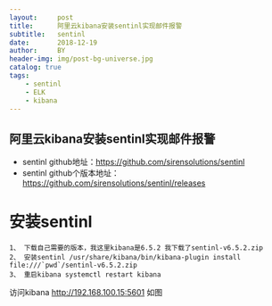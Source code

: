 ```yaml
---
layout:     post
title:      阿里云kibana安装sentinl实现邮件报警
subtitle:   sentinl
date:       2018-12-19
author:     BY
header-img: img/post-bg-universe.jpg
catalog: true
tags:
    - sentinl
    - ELK
    - kibana
---
```


## 阿里云kibana安装sentinl实现邮件报警
- sentinl github地址：https://github.com/sirensolutions/sentinl
- sentinl github个版本地址：https://github.com/sirensolutions/sentinl/releases

# 安装sentinl
````shell
1、 下载自己需要的版本，我这里kibana是6.5.2 我下载了sentinl-v6.5.2.zip
2、 安装sentinl /usr/share/kibana/bin/kibana-plugin install file:///`pwd`/sentinl-v6.5.2.zip
3、 重启kibana systemctl restart kibana
````
访问kibana
http://192.168.100.15:5601
如图

